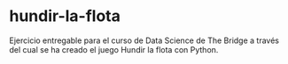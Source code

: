 # hundir-la-flota
Ejercicio entregable para el curso de Data Science de The Bridge a través del cual se ha creado el juego Hundir la flota con Python.
